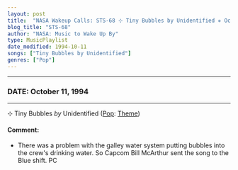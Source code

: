 ```yaml
---
layout: post
title:  "NASA Wakeup Calls: STS-68 ⊹ Tiny Bubbles by Unidentified ✵ October 11, 1994"
blog_title: "STS-68"
author: "NASA: Music to Wake Up By"
type: MusicPlaylist
date_modified: 1994-10-11
songs: ["Tiny Bubbles by Unidentified"]
genres: ["Pop"]
---
```


----
### DATE: October 11, 1994
----
⊹ Tiny Bubbles *by* Unidentified ([Pop](https://www.discogs.com/genre/Pop): [Theme](https://www.discogs.com/style/Theme)) <a target="blank_" href="https://www.discogs.com/Don-Ho-Tiny-Bubbles/master/225817">
    <i class="fas fa-compact-disc"
       title="Discogs entry for this song"
       alt="Discogs entry for this song"
       style="font-size: 1.1em;"></i></a>
    

#### Comment:
* There was a problem with the galley water system putting bubbles into the crew's drinking water. So Capcom Bill McArthur sent the song to the Blue shift. PC



<br/>
<center>
	<a target="_blank"
	   href="https://twitter.com/intent/tweet?hashtags=Space,NASA,Playlist,NASAWakeupCalls,SpaceProgram&text=🚀 {{ page.author}}, {{ page.title }}. {{ site.url }}{{ page.url }}&via=nasawakeupcalls"><i class="fab fa-twitter" title="Tweet this page" alt="Tweet this page" style="font-size: 1.3em;"></i></a>
	&nbsp; 	<i class="fas fa-user-astronaut" style="font-size: 1.5em;"></i> &nbsp;
    <a id="custom_amazon_link"
       type="amzn" search="#"
       category="popular music">
    <i class="fab fa-amazon" style="font-size: 1.3em;"></i></a>
</center>

<!-- Randomly resolve an individual entry from a song array -->
<script src="/assets/javascript/seedrandom.min.js"></script>
<script>
  var wake_me_up = ["Tiny Bubbles by Unidentified"];
  var prng = new Math.seedrandom();
  function randomSong() {
    song = wake_me_up[Math.floor(Math.random() * wake_me_up.length)];
    var amazon_link = document.getElementById("custom_amazon_link");
    amazon_link.setAttribute("search", song);
  }
  window.onload = randomSong();
</script>
